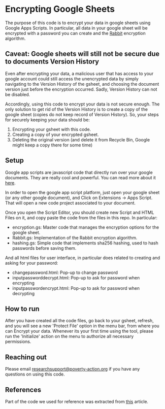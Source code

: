 # Encrypting Google Sheets

The purpose of this code is to encrypt your data in google sheets using Google Apps Scripts. In particular, all data in your google sheet will be encrypted with a password you can create and the [Rabbit](https://en.wikipedia.org/wiki/Rabbit_(cipher)) encryption algorithm.

## Caveat: Google sheets will still not be secure due to documents Version History

Even after encrypting your data, a malicious user that has access to your google account could still access the unencrypted data by simply navigating to the Version History of the gsheet, and choosing the document version just before the encryption occurred. Sadly, Version History can not be disabled.

Accordingly, using this code to encrypt your data is not secure enough. The only solution to get rid of the Version History is to create a copy of the google sheet (copies do not keep record of Version History). So, your steps for securely keeping your data should be:

1. Encrypting your gsheet with this code.
2. Creating a copy of your encrypted gsheet.
3. Deleting the original version (and delete it from Recycle Bin, Google might keep a copy there for some time)

## Setup

Google app scripts are javascript code that directly run over your google documents. They are really cool and powerful. You can read more about it [here](https://developers.google.com/apps-script).

In order to open the google app script platform, just open your google sheet (or any other google document), and Click on Extensions -> Apps Script. That will open a new code project associated to your document.

Once you open the Script Editor, you should create new Script and HTML Files on it, and copy paste the code from the files in this repo. In particular:

* encryption.gs: Master code that manages the encryption options for the google sheet.
* Rabbit.gs: Implementation of the Rabbit encryption algorithm.
* hashing.gs: Simple code that implements sha256 hashing, used to hash passwords before saving them.

And all html files for user interface, in particular does related to creating and asking for your password:

* changepassword.html: Pop-up to change password
* inputpassworddecrypt.html: Pop-up to ask for password when encrypting
* inputpasswordencrypt.html: Pop-up to ask for password when decrypting

## How to run

After you have created all the code files, go back to your gsheet, refresh, and you will see a new 'Protect File' option in the menu bar, from where you can Encrypt your data. Whenever its your first time using the tool, please run the 'Initialize' action on the menu to authorize all necessary permissions.

## Reaching out

Please email researchsupport@poverty-action.org if you have any questions on using this code.

## References

Part of the code we used for reference was extracted from [this](http://www.skipser.com/p/2/p/password-protect-google-drive-document.html) article.
